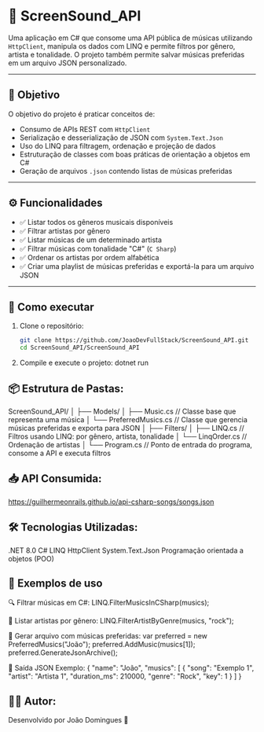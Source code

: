 # 🎵 ScreenSound_API

Uma aplicação em C# que consome uma API pública de músicas utilizando `HttpClient`, manipula os dados com LINQ e permite filtros por gênero, artista e tonalidade. O projeto também permite salvar músicas preferidas em um arquivo JSON personalizado.

---

## 📌 Objetivo

O objetivo do projeto é praticar conceitos de:
- Consumo de APIs REST com `HttpClient`
- Serialização e desserialização de JSON com `System.Text.Json`
- Uso do LINQ para filtragem, ordenação e projeção de dados
- Estruturação de classes com boas práticas de orientação a objetos em C#
- Geração de arquivos `.json` contendo listas de músicas preferidas

---

## ⚙️ Funcionalidades

- ✅ Listar todos os gêneros musicais disponíveis
- ✅ Filtrar artistas por gênero
- ✅ Listar músicas de um determinado artista
- ✅ Filtrar músicas com tonalidade "C#" (`C Sharp`)
- ✅ Ordenar os artistas por ordem alfabética
- ✅ Criar uma playlist de músicas preferidas e exportá-la para um arquivo JSON

---

## 🔧 Como executar

1. Clone o repositório:
   ```bash
   git clone https://github.com/JoaoDevFullStack/ScreenSound_API.git
   cd ScreenSound_API/ScreenSound_API
2. Compile e execute o projeto:
  dotnet run

## 📦 Estrutura de Pastas:
ScreenSound_API/
│
├── Models/
│   ├── Music.cs               // Classe base que representa uma música
│   └── PreferredMusics.cs     // Classe que gerencia músicas preferidas e exporta para JSON
│
├── Filters/
│   ├── LINQ.cs                // Filtros usando LINQ: por gênero, artista, tonalidade
│   └── LinqOrder.cs           // Ordenação de artistas
│
└── Program.cs                 // Ponto de entrada do programa, consome a API e executa filtros

## 📥 API Consumida:
https://guilhermeonrails.github.io/api-csharp-songs/songs.json

## 🛠️ Tecnologias Utilizadas:
.NET 8.0
C#
LINQ
HttpClient
System.Text.Json
Programação orientada a objetos (POO)

## 🧪 Exemplos de uso

🔍 Filtrar músicas em C#:
LINQ.FilterMusicsInCSharp(musics);

🎤 Listar artistas por gênero:
LINQ.FilterArtistByGenre(musics, "rock");

💾 Gerar arquivo com músicas preferidas:
var preferred = new PreferredMusics("João");
preferred.AddMusic(musics[1]);
preferred.GenerateJsonArchive();

📄 Saída JSON Exemplo:
{
  "name": "João",
  "musics": [
    {
      "song": "Exemplo 1",
      "artist": "Artista 1",
      "duration_ms": 210000,
      "genre": "Rock",
      "key": 1
    }
  ]
}

## 🙋‍♂️ Autor:
Desenvolvido por João Domingues 🚀
